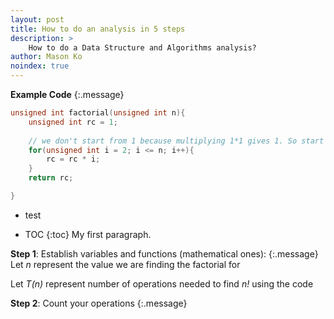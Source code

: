 ```yaml
---
layout: post
title: How to do an analysis in 5 steps
description: >
    How to do a Data Structure and Algorithms analysis?
author: Mason Ko
noindex: true
---
```

<!-- mk_log: "I'm writing this document manully, not by command or anything -->

**Example Code**
{:.message}

~~~cpp
unsigned int factorial(unsigned int n){
    unsigned int rc = 1;
    
    // we don't start from 1 because multiplying 1*1 gives 1. So start from 2
    for(unsigned int i = 2; i <= n; i++){
        rc = rc * i;
    }
    return rc;

}
~~~

* test

* TOC
{:toc}
My first paragraph.

**Step 1**: Establish variables and functions (mathematical ones):
{:.message}
Let *n* represent the value we are finding the factorial for

Let *T(n)* represent number of operations needed to find *n!* using the code

**Step 2**: Count your operations
{:.message}


